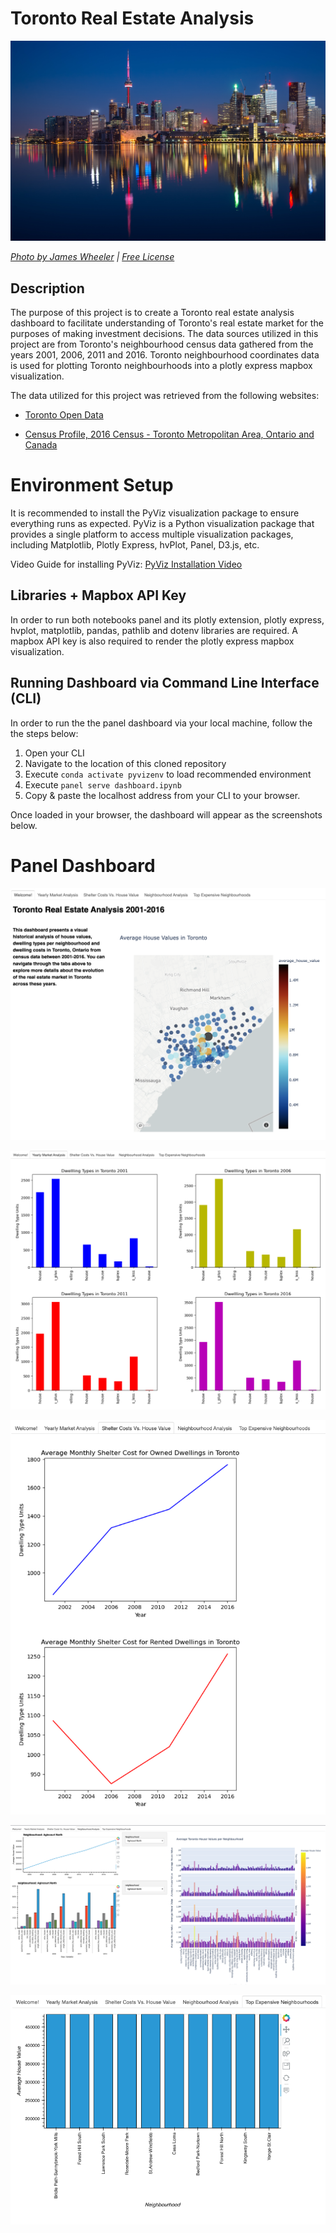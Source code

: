# Toronto Real Estate Analysis

![Toronto at night](Images/toronto.jpg)

*[Photo by James Wheeler](https://www.pexels.com/@souvenirpixels?utm_content=attributionCopyText&utm_medium=referral&utm_source=pexels) | [Free License](https://www.pexels.com/photo-license/)*

## Description
The purpose of this project is to create a Toronto real estate analysis dashboard to facilitate understanding of Toronto's real estate market for the purposes of making investment decisions. The data sources utilized in this project are from Toronto's neighbourhood census data gathered from the years 2001, 2006, 2011 and 2016. Toronto neighbourhood coordinates data is used for plotting Toronto neighbourhoods into a plotly express mapbox visualization.

The data utilized for this project was retrieved from the following websites:

* [Toronto Open Data](https://open.toronto.ca/)

* [Census Profile, 2016 Census - Toronto Metropolitan Area, Ontario and Canada](https://www12.statcan.gc.ca/census-recensement/2016/dp-pd/prof/details/page.cfm?Lang=E&Geo1=CMACA&Code1=535&Geo2=PR&Code2=01&SearchText=toronto&SearchType=Begins&SearchPR=01&B1=All&TABID=1&type=0)


# Environment Setup

It is recommended to install the PyViz visualization package to ensure everything runs as expected. PyViz is a Python visualization package that provides a single platform to access multiple visualization packages, including Matplotlib, Plotly Express, hvPlot, Panel, D3.js, etc.

Video Guide for installing PyViz: [PyViz Installation Video](https://youtu.be/ousjjkD4JbA) 

## Libraries + Mapbox API Key
In order to run both notebooks panel and its plotly extension, plotly express, hvplot, matplotlib, pandas, pathlib and dotenv libraries are required. A mapbox API key is also required to render the plotly express mapbox visualization.

## Running Dashboard via Command Line Interface (CLI)

In order to run the the panel dashboard via your local machine, follow the the steps below:

1. Open your CLI
2. Navigate to the location of this cloned repository
3. Execute `conda activate pyvizenv` to load recommended environment
4. Execute `panel serve dashboard.ipynb`
5. Copy & paste the localhost address from your CLI to your browser.

Once loaded in your browser, the dashboard will appear as the screenshots below.

# Panel Dashboard
![mapbox](Images/mapbox.png)

![yearly-market-analysis](Images/yearly-market-analysis.png)

![shelter-costs-vs-house-value](Images/shelter-costs-vs-house-value.png)

![neighbourhood-analysis](Images/neighbourhood-analysis.png)

![top-expensive-neighbourhoods](Images/top-expensive-neighbourhoods.png)
